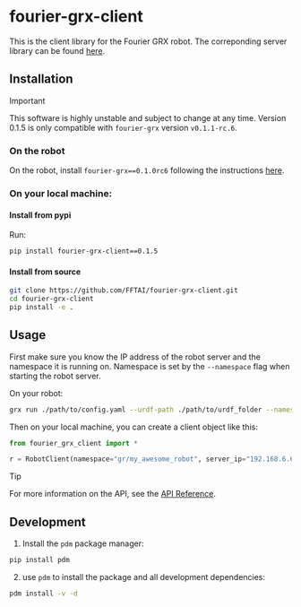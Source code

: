 # fourier-grx-client

This is the client library for the Fourier GRX robot.
The correponding server library can be found [here](https://pypi.org/project/fourier-grx/0.1.1rc6/).

## Installation

> [!IMPORTANT]
> This software is highly unstable and subject to change at any time. Version 0.1.5 is only compatible with `fourier-grx` version `v0.1.1-rc.6`.

### On the robot

On the robot, install `fourier-grx==0.1.0rc6` following the instructions [here](https://github.com/FFTAI/Wiki-GRx-Deploy/tree/0.1.0rc6).

### On your local machine:

#### Install from pypi

Run:

```bash
pip install fourier-grx-client==0.1.5
```

#### Install from source

```bash
git clone https://github.com/FFTAI/fourier-grx-client.git
cd fourier-grx-client
pip install -e .
```

## Usage

First make sure you know the IP address of the robot server and the namespace it is running on. Namespace is set by the `--namespace` flag when starting the robot server.

On your robot: 

```bash
grx run ./path/to/config.yaml --urdf-path ./path/to/urdf_folder --namespace gr/my_awesome_robot
```

Then on your local machine, you can create a client object like this:

```python
from fourier_grx_client import *

r = RobotClient(namespace="gr/my_awesome_robot", server_ip="192.168.6.6")
```

> [!TIP]
> For more information on the API, see the [API Reference](https://fftai.github.io/fourier-grx-client/latest/reference/api/).


## Development

1. Install the `pdm` package manager:

```bash
pip install pdm
```

2. use `pdm` to install the package and all development dependencies:

```bash
pdm install -v -d
```